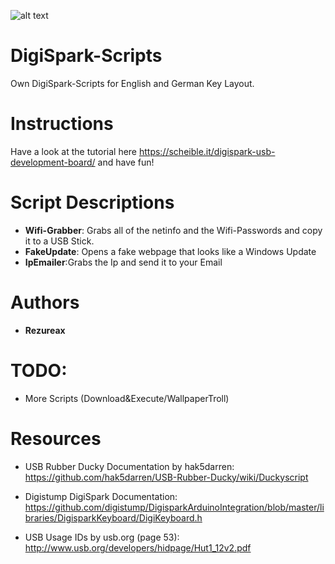 ![alt text](https://cdn.instructables.com/FKP/MAA2/HH2VJNW1/FKPMAA2HH2VJNW1.MEDIUM.jpg "The DigiSpark")

# DigiSpark-Scripts
Own DigiSpark-Scripts for English and German Key Layout.

# Instructions
Have a look at the tutorial here https://scheible.it/digispark-usb-development-board/ and have fun!

# Script Descriptions

- **Wifi-Grabber**: Grabs all of the netinfo and the Wifi-Passwords and copy it to a USB Stick.
- **FakeUpdate**: Opens a fake webpage that looks like a Windows Update
- **IpEmailer**:Grabs the Ip and send it to your Email


# Authors

- **Rezureax**

# TODO:
- More Scripts (Download&Execute/WallpaperTroll)



# Resources

- USB Rubber Ducky Documentation by hak5darren: https://github.com/hak5darren/USB-Rubber-Ducky/wiki/Duckyscript

- Digistump DigiSpark Documentation: https://github.com/digistump/DigisparkArduinoIntegration/blob/master/libraries/DigisparkKeyboard/DigiKeyboard.h

- USB Usage IDs by usb.org (page 53): http://www.usb.org/developers/hidpage/Hut1_12v2.pdf
